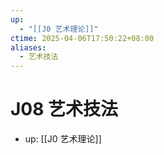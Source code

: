 ```yaml
---
up:
  - "[[J0 艺术理论]]"
ctime: 2025-04-06T17:50:22+08:00
aliases:
  - 艺术技法
---
```


# J08 艺术技法

- up: [[J0 艺术理论]]
